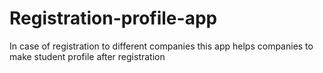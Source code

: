 # Registration-profile-app
In case of registration to different companies this app helps companies to make student profile after registration
